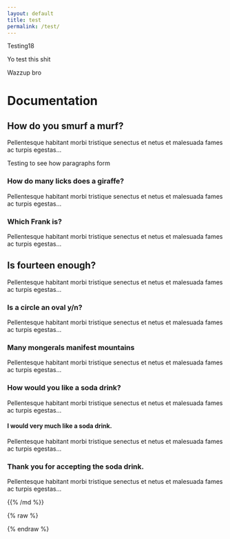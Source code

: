 ```yaml
---
layout: default
title: test
permalink: /test/
---
```


Testing18

Yo test this shit

Wazzup bro

# Documentation
    
<h2>How do you smurf a murf?</h2>
    
Pellentesque habitant morbi tristique senectus et netus et malesuada fames ac turpis egestas... 

Testing to see how paragraphs form
    
<h3>How do many licks does a giraffe?</h3>

Pellentesque habitant morbi tristique senectus et netus et malesuada fames ac turpis egestas...
    
<h3>Which Frank is?</h3>

Pellentesque habitant morbi tristique senectus et netus et malesuada fames ac turpis egestas...
    
<h2>Is fourteen enough?</h2>

Pellentesque habitant morbi tristique senectus et netus et malesuada fames ac turpis egestas... 
    
<h3>Is a circle an oval y/n?</h3>

Pellentesque habitant morbi tristique senectus et netus et malesuada fames ac turpis egestas...
    
<h3>Many mongerals manifest mountains</h3>

Pellentesque habitant morbi tristique senectus et netus et malesuada fames ac turpis egestas...  
    
<h3>How would you like a soda drink?</h3>

Pellentesque habitant morbi tristique senectus et netus et malesuada fames ac turpis egestas... 
    
<h4>I would very much like a soda drink.</h4>

Pellentesque habitant morbi tristique senectus et netus et malesuada fames ac turpis egestas...  
    
<h3>Thank you for accepting the soda drink.</h3>

Pellentesque habitant morbi tristique senectus et netus et malesuada fames ac turpis egestas...

{{% /md %}}


{% raw %}

<script src="https://code.jquery.com/jquery-3.6.0.min.js"></script>
<script>
var ToC =
  "<nav role='navigation' class='table-of-contents'>" +
    "<h2>On this page:</h2>" +
    "<ol>";

var newLine, el, title, link, currentH2Id = null, currentH3Id = null;

// Loop through h2, h3, and h4 elements
$("h2, h3, h4").each(function(index) {
  el = $(this);
  title = el.text();

  // Check if the element has an id, if not, assign a unique id based on the index
  if (!el.attr("id")) {
    var newId = "section-" + index;
    el.attr("id", newId);
  }

  link = "#" + el.attr("id");

  // Handle h2 elements
  if (el.is("h2")) {
    // Close previous lists if necessary
    if (currentH3Id !== null) {
      ToC += "</li></ol>"; // Close h3
      currentH3Id = null;
    }
    if (currentH2Id !== null) {
      ToC += "</li>"; // Close h2
    }

    // Create a new list item for the h2
    newLine =
      "<li>" +
        "<a href='" + link + "'>" +
          title +
        "</a>" +
        "<ol>"; // Start a new nested list for h3s
    currentH2Id = el.attr("id");
  }

  // Handle h3 elements
  if (el.is("h3")) {
    // Close previous h3 list if necessary
    if (currentH3Id !== null) {
      ToC += "</li>"; // Close h3 but leave the ol open for new h4s
    }

    // Create a new list item for the h3
    newLine =
      "<li>" +
        "<a href='" + link + "'>" +
          title +
        "</a>";
    currentH3Id = el.attr("id");
  }

  // Handle h4 elements
  if (el.is("h4")) {
    // Create a nested list item for the h4 under the last h3
    newLine =
      "<ol><li>" +
        "<a href='" + link + "'>" +
          title +
        "</a>" +
      "</li></ol>";
  }

  ToC += newLine;
});

// Close any remaining open lists
if (currentH3Id !== null) {
  ToC += "</li></ol>"; // Close h3 list
}
if (currentH2Id !== null) {
  ToC += "</li>"; // Close h2 list
}

ToC +=
   "</ol>" +
  "</nav>";

// Prepend the ToC to the body or any desired container element
$("body").prepend(ToC);
</script>

{% endraw %}

</article>
